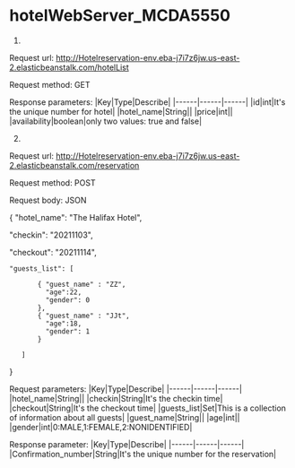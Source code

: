 # hotelWebServer_MCDA5550

1.
Request url: http://Hotelreservation-env.eba-j7i7z6jw.us-east-2.elasticbeanstalk.com/hotelList

Request method: GET

Response parameters:
|Key|Type|Describe|
|------|------|------|
|id|int|It's the unique number for hotel|
|hotel_name|String||
|price|int||
|availability|boolean|only two values: true and false|

2.
Request url: http://Hotelreservation-env.eba-j7i7z6jw.us-east-2.elasticbeanstalk.com/reservation

Request method: POST

Request body: JSON

{ "hotel_name": "The Halifax Hotel",

   "checkin": "20211103",
   
   "checkout": "20211114",
   
    "guests_list": [ 
    
           { "guest_name" : "ZZ",
             "age":22,
             "gender": 0
           },
           { "guest_name" : "JJt",
             "age":18,
             "gender": 1
           }
           
       ]
}

Request parameters:
|Key|Type|Describe|
|------|------|------|
|hotel_name|String||
|checkin|String|It's the checkin time|
|checkout|String|It's the checkout time|
|guests_list|Set|This is a collection of information about all guests|
|guest_name|String||
|age|int||
|gender|int|0:MALE,1:FEMALE,2:NONIDENTIFIED|



Response parameter:
|Key|Type|Describe|
|------|------|------|
|Confirmation_number|String|It's the unique number for the reservation|



